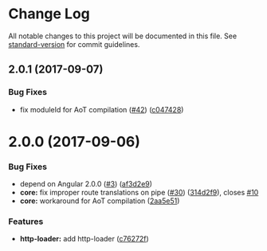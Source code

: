 # Change Log

All notable changes to this project will be documented in this file. See [standard-version](https://github.com/conventional-changelog/standard-version) for commit guidelines.

<a name="2.0.1"></a>
## 2.0.1 (2017-09-07)


### Bug Fixes

* fix moduleId for AoT compilation ([#42](https://github.com/fulls1z3/ngx-i18n-router/issues/42)) ([c047428](https://github.com/fulls1z3/ngx-i18n-router/commit/c047428))



<a name="2.0.0"></a>
# 2.0.0 (2017-09-06)


### Bug Fixes

* depend on Angular 2.0.0 ([#3](https://github.com/fulls1z3/ngx-i18n-router/issues/3)) ([af3d2e9](https://github.com/fulls1z3/ngx-i18n-router/commit/af3d2e9))
* **core:** fix improper route translations on pipe ([#30](https://github.com/fulls1z3/ngx-i18n-router/issues/30)) ([314d2f9](https://github.com/fulls1z3/ngx-i18n-router/commit/314d2f9)), closes [#10](https://github.com/fulls1z3/ngx-i18n-router/issues/10)
* **core:** workaround for AoT compilation ([2aa5e51](https://github.com/fulls1z3/ngx-i18n-router/commit/2aa5e51))


### Features

* **http-loader:** add http-loader ([c76272f](https://github.com/fulls1z3/ngx-i18n-router/commit/c76272f))
